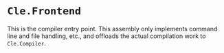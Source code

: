 # `Cle.Frontend`

This is the compiler entry point. This assembly only implements command line and file handling, etc., and offloads the actual compilation work to `Cle.Compiler`.
